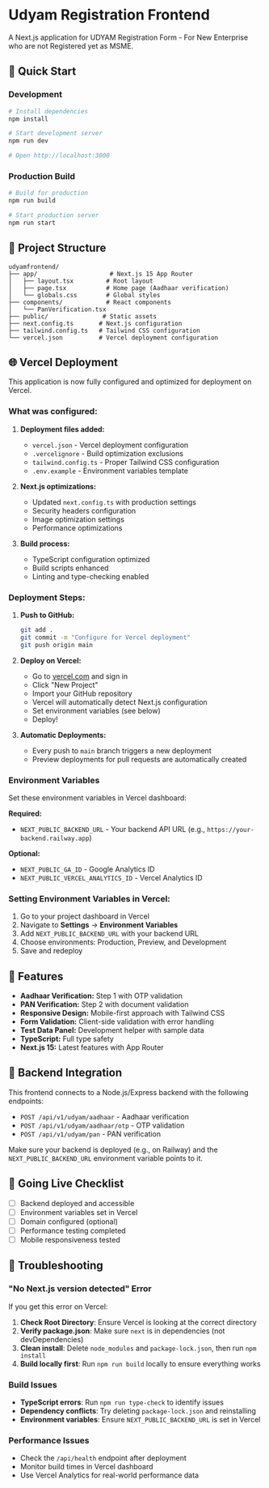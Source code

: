 # Udyam Registration Frontend

A Next.js application for UDYAM Registration Form - For New Enterprise who are not Registered yet as MSME.

## 🚀 Quick Start

### Development

```bash
# Install dependencies
npm install

# Start development server
npm run dev

# Open http://localhost:3000
```

### Production Build

```bash
# Build for production
npm run build

# Start production server
npm run start
```

## 📁 Project Structure

```
udyamfrontend/
├── app/                    # Next.js 15 App Router
│   ├── layout.tsx         # Root layout
│   ├── page.tsx           # Home page (Aadhaar verification)
│   └── globals.css        # Global styles
├── components/            # React components
│   └── PanVerification.tsx
├── public/               # Static assets
├── next.config.ts       # Next.js configuration
├── tailwind.config.ts   # Tailwind CSS configuration
└── vercel.json          # Vercel deployment configuration
```

## 🌐 Vercel Deployment

This application is now fully configured and optimized for deployment on Vercel.

### What was configured:

1. **Deployment files added:**
   - `vercel.json` - Vercel deployment configuration
   - `.vercelignore` - Build optimization exclusions
   - `tailwind.config.ts` - Proper Tailwind CSS configuration
   - `.env.example` - Environment variables template

2. **Next.js optimizations:**
   - Updated `next.config.ts` with production settings
   - Security headers configuration
   - Image optimization settings
   - Performance optimizations

3. **Build process:**
   - TypeScript configuration optimized
   - Build scripts enhanced
   - Linting and type-checking enabled

### Deployment Steps:

1. **Push to GitHub:**
   ```bash
   git add .
   git commit -m "Configure for Vercel deployment"
   git push origin main
   ```

2. **Deploy on Vercel:**
   - Go to [vercel.com](https://vercel.com) and sign in
   - Click "New Project"
   - Import your GitHub repository
   - Vercel will automatically detect Next.js configuration
   - Set environment variables (see below)
   - Deploy!

3. **Automatic Deployments:**
   - Every push to `main` branch triggers a new deployment
   - Preview deployments for pull requests are automatically created

### Environment Variables

Set these environment variables in Vercel dashboard:

**Required:**
- `NEXT_PUBLIC_BACKEND_URL` - Your backend API URL (e.g., `https://your-backend.railway.app`)

**Optional:**
- `NEXT_PUBLIC_GA_ID` - Google Analytics ID
- `NEXT_PUBLIC_VERCEL_ANALYTICS_ID` - Vercel Analytics ID

### Setting Environment Variables in Vercel:

1. Go to your project dashboard in Vercel
2. Navigate to **Settings** → **Environment Variables**
3. Add `NEXT_PUBLIC_BACKEND_URL` with your backend URL
4. Choose environments: Production, Preview, and Development
5. Save and redeploy

## 🎯 Features

- **Aadhaar Verification:** Step 1 with OTP validation
- **PAN Verification:** Step 2 with document validation  
- **Responsive Design:** Mobile-first approach with Tailwind CSS
- **Form Validation:** Client-side validation with error handling
- **Test Data Panel:** Development helper with sample data
- **TypeScript:** Full type safety
- **Next.js 15:** Latest features with App Router

## 🤝 Backend Integration

This frontend connects to a Node.js/Express backend with the following endpoints:

- `POST /api/v1/udyam/aadhaar` - Aadhaar verification
- `POST /api/v1/udyam/aadhaar/otp` - OTP validation
- `POST /api/v1/udyam/pan` - PAN verification

Make sure your backend is deployed (e.g., on Railway) and the `NEXT_PUBLIC_BACKEND_URL` environment variable points to it.

## 🚀 Going Live Checklist

- [ ] Backend deployed and accessible
- [ ] Environment variables set in Vercel
- [ ] Domain configured (optional)
- [ ] Performance testing completed
- [ ] Mobile responsiveness tested

## 🔧 Troubleshooting

### "No Next.js version detected" Error

If you get this error on Vercel:

1. **Check Root Directory**: Ensure Vercel is looking at the correct directory
2. **Verify package.json**: Make sure `next` is in dependencies (not devDependencies)
3. **Clean install**: Delete `node_modules` and `package-lock.json`, then run `npm install`
4. **Build locally first**: Run `npm run build` locally to ensure everything works

### Build Issues

- **TypeScript errors**: Run `npm run type-check` to identify issues
- **Dependency conflicts**: Try deleting `package-lock.json` and reinstalling
- **Environment variables**: Ensure `NEXT_PUBLIC_BACKEND_URL` is set in Vercel

### Performance Issues

- Check the `/api/health` endpoint after deployment
- Monitor build times in Vercel dashboard
- Use Vercel Analytics for real-world performance data
